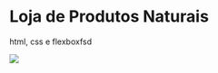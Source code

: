 # Loja de Produtos Naturais

html, css e flexboxfsd

<img src="https://github.com/dieegobs/loja-de-produtos-naturais/blob/main/images/Site.png?raw=true"/>
